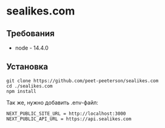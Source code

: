 # sealikes.com

## Требования

* node - 14.4.0

## Установка

```
git clone https://github.com/peet-peeterson/sealikes.com
cd ./sealikes.com
npm install
```

Так же, нужно добавить .env-файл:

```
NEXT_PUBLIC_SITE_URL = http://localhost:3000
NEXT_PUBLIC_API_URL = https://api.sealikes.com
```
